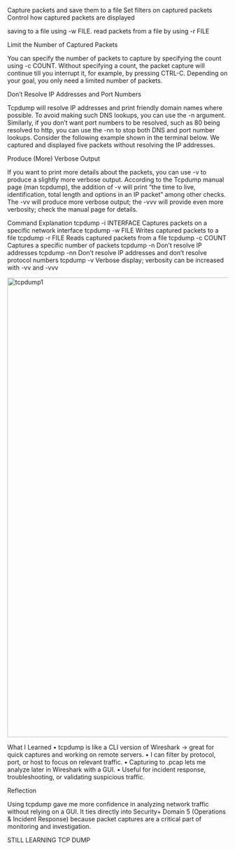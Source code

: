 Capture packets and save them to a file
Set filters on captured packets
Control how captured packets are displayed


saving to a file using -w FILE.
read packets from a file by using -r FILE

Limit the Number of Captured Packets

You can specify the number of packets to capture by specifying the count using -c COUNT. Without specifying a count, the packet capture will continue till you interrupt it, for example, by pressing CTRL-C. Depending on your goal, you only need a limited number of packets.

Don’t Resolve IP Addresses and Port Numbers

Tcpdump will resolve IP addresses and print friendly domain names where possible. To avoid making such DNS lookups, you can use the -n argument. Similarly, if you don’t want port numbers to be resolved, such as 80 being resolved to http, you can use the -nn to stop both DNS and port number lookups. Consider the following example shown in the terminal below. We captured and displayed five packets without resolving the IP addresses.

Produce (More) Verbose Output

If you want to print more details about the packets, you can use -v to produce a slightly more verbose output. According to the Tcpdump manual page (man tcpdump), the addition of -v will print “the time to live, identification, total length and options in an IP packet” among other checks. The -vv will produce more verbose output; the -vvv will provide even more verbosity; check the manual page for details.

Command	Explanation
tcpdump -i INTERFACE	Captures packets on a specific network interface
tcpdump -w FILE	Writes captured packets to a file
tcpdump -r FILE	Reads captured packets from a file
tcpdump -c COUNT	Captures a specific number of packets
tcpdump -n	Don’t resolve IP addresses
tcpdump -nn	Don’t resolve IP addresses and don’t resolve protocol numbers
tcpdump -v	Verbose display; verbosity can be increased with -vv and -vvv

<img width="1680" height="1050" alt="tcpdump1" src="https://github.com/user-attachments/assets/15a4f506-f442-4928-853a-4c3c33d2cf20" />

What I Learned
	•	tcpdump is like a CLI version of Wireshark → great for quick captures and working on remote servers.
	•	I can filter by protocol, port, or host to focus on relevant traffic.
	•	Capturing to .pcap lets me analyze later in Wireshark with a GUI.
	•	Useful for incident response, troubleshooting, or validating suspicious traffic.

Reflection

Using tcpdump gave me more confidence in analyzing network traffic without relying on a GUI. It ties directly into Security+ Domain 5 (Operations & Incident Response) because packet captures are a critical part of monitoring and investigation.

STILL LEARNING TCP DUMP
